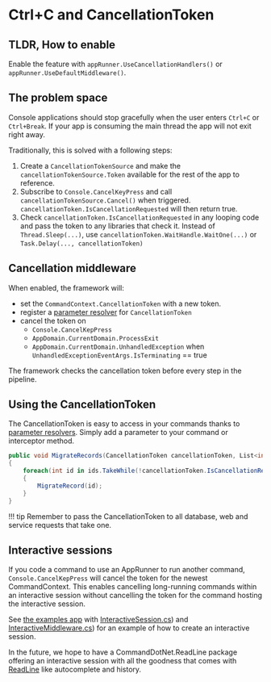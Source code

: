 # Ctrl+C and CancellationToken

## TLDR, How to enable 
Enable the feature with `appRunner.UseCancellationHandlers()` or `appRunner.UseDefaultMiddleware()`.

## The problem space

Console applications should stop gracefully when the user enters `Ctrl+C` or `Ctrl+Break`. 
If your app is consuming the main thread the app will not exit right away.

Traditionally, this is solved with a following steps:

1. Create a `CancellationTokenSource` and make the `cancellationTokenSource.Token` available for the rest of the app to reference.
1. Subscribe to `Console.CancelKeyPress` and call `cancellationTokenSource.Cancel()` when triggered.  `cancellationToken.IsCancellationRequested` will then return true.
1. Check `cancellationToken.IsCancellationRequested` in any looping code and pass the token to any libraries that check it. Instead of `Thread.Sleep(...)`, use `cancellationToken.WaitHandle.WaitOne(...)` or `Task.Delay(..., cancellationToken)`

## Cancellation middleware

When enabled, the framework will:

* set the `CommandContext.CancellationToken` with a new token.
* register a [parameter resolver](../Extensibility/parameter-resolvers.md) for `CancellationToken`
* cancel the token on
    * `Console.CancelKepPress`
    * `AppDomain.CurrentDomain.ProcessExit`
    * `AppDomain.CurrentDomain.UnhandledException` when `UnhandledExceptionEventArgs.IsTerminating` == true

The framework checks the cancellation token before every step in the pipeline.

## Using the CancellationToken

The CancellationToken is easy to access in your commands thanks to [parameter resolvers](../Extensibility/parameter-resolvers.md). 
Simply add a parameter to your command or interceptor method.

``` c#
public void MigrateRecords(CancellationToken cancellationToken, List<int> ids)
{    
    foreach(int id in ids.TakeWhile(!cancellationToken.IsCancellationRequested))
    {
        MigrateRecord(id);
    }
}
```

!!! tip
    Remember to pass the CancellationToken to all database, web and service requests that take one.

## Interactive sessions

If you code a command to use an AppRunner to run another command, `Console.CancelKepPress` will cancel the token for the newest CommandContext.
This enables cancelling long-running commands within an interactive session without cancelling the token for the command hosting the interactive session.

See [the examples app](https://github.com/bilal-fazlani/commanddotnet/blob/master/CommandDotNet.Example/Examples.cs) 
with [InteractiveSession.cs](https://github.com/bilal-fazlani/commanddotnet/blob/master/CommandDotNet.Example/InteractiveSession.cs)) 
and [InteractiveMiddleware.cs](https://github.com/bilal-fazlani/commanddotnet/blob/master/CommandDotNet.Example/InteractiveMiddleware.cs)) 
for an example of how to create an interactive session.

In the future, we hope to have a CommandDotNet.ReadLine package offering an interactive session with all the goodness that comes with [ReadLine](https://github.com/tonerdo/readline) like autocomplete and history.